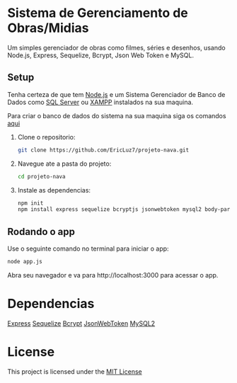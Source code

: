 # Sistema de Gerenciamento de Obras/Midias

Um simples gerenciador de obras como filmes, séries e desenhos,  usando Node.js, Express, Sequelize, Bcrypt, Json Web Token e MySQL.

## Setup

Tenha certeza de que tem [Node.js](https://nodejs.org/) e um Sistema Gerenciador de Banco de Dados como [SQL Server](https://www.microsoft.com/pt-br/sql-server/sql-server-downloads) ou [XAMPP](https://www.apachefriends.org/pt_br/index.html) instalados na sua maquina.

Para criar o banco de dados do sistema na sua maquina siga os comandos [aqui](database.md)
  
1. Clone o repositorio:

    ```bash
    git clone https://github.com/EricLuz7/projeto-nava.git
    ```

2. Navegue ate a pasta do projeto:

    ```bash
    cd projeto-nava
    ```

3. Instale as dependencias:

    ```bash
    npm init
    npm install express sequelize bcryptjs jsonwebtoken mysql2 body-parser axios
    ```

## Rodando o app

Use o seguinte comando no terminal para iniciar o app:

```bash
node app.js
```
Abra seu navegador e va para http://localhost:3000 para acessar o app.

# Dependencias 
[Express](https://expressjs.com/)
[Sequelize](https://sequelize.org/)
[Bcrypt](https://www.npmjs.com/package/bcrypt)
[JsonWebToken](https://www.npmjs.com/package/jsonwebtoken)
[MySQL2](https://www.npmjs.com/package/mysql2)

# License
This project is licensed under the [MIT License](https://opensource.org/licenses/MIT)

